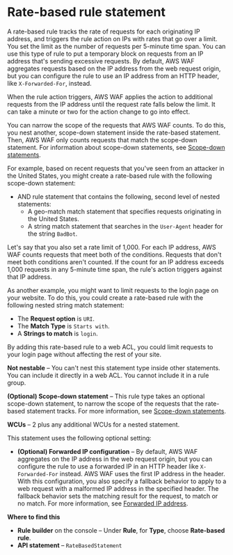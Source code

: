 # Rate\-based rule statement<a name="waf-rule-statement-type-rate-based"></a>

A rate\-based rule tracks the rate of requests for each originating IP address, and triggers the rule action on IPs with rates that go over a limit\. You set the limit as the number of requests per 5\-minute time span\. You can use this type of rule to put a temporary block on requests from an IP address that's sending excessive requests\. By default, AWS WAF aggregates requests based on the IP address from the web request origin, but you can configure the rule to use an IP address from an HTTP header, like `X-Forwarded-For`, instead\. 

When the rule action triggers, AWS WAF applies the action to additional requests from the IP address until the request rate falls below the limit\. It can take a minute or two for the action change to go into effect\. 

You can narrow the scope of the requests that AWS WAF counts\. To do this, you nest another, scope\-down statement inside the rate\-based statement\. Then, AWS WAF only counts requests that match the scope\-down statement\. For information about scope\-down statements, see [Scope\-down statements](waf-rule-scope-down-statements.md)\.

For example, based on recent requests that you've seen from an attacker in the United States, you might create a rate\-based rule with the following scope\-down statement: 
+ AND rule statement that contains the following, second level of nested statements: 
  + A geo\-match match statement that specifies requests originating in the United States\.
  + A string match statement that searches in the `User-Agent` header for the string `BadBot`\.

Let's say that you also set a rate limit of 1,000\. For each IP address, AWS WAF counts requests that meet both of the conditions\. Requests that don't meet both conditions aren't counted\. If the count for an IP address exceeds 1,000 requests in any 5\-minute time span, the rule's action triggers against that IP address\. 

As another example, you might want to limit requests to the login page on your website\. To do this, you could create a rate\-based rule with the following nested string match statement: 
+ The **Request option** is `URI`\.
+ The **Match Type** is `Starts with`\. 
+ A **Strings to match** is `login`\. 

By adding this rate\-based rule to a web ACL, you could limit requests to your login page without affecting the rest of your site\.

**Not nestable** – You can't nest this statement type inside other statements\. You can include it directly in a web ACL\. You cannot include it in a rule group\. 

**\(Optional\) Scope\-down statement** – This rule type takes an optional scope\-down statement, to narrow the scope of the requests that the rate\-based statement tracks\. For more information, see [Scope\-down statements](waf-rule-scope-down-statements.md)\.

**WCUs** – 2 plus any additional WCUs for a nested statement\.

This statement uses the following optional setting: 
+ **\(Optional\) Forwarded IP configuration** – By default, AWS WAF aggregates on the IP address in the web request origin, but you can configure the rule to use a forwarded IP in an HTTP header like `X-Forwarded-For` instead\. AWS WAF uses the first IP address in the header\. With this configuration, you also specify a fallback behavior to apply to a web request with a malformed IP address in the specified header\. The fallback behavior sets the matching result for the request, to match or no match\. For more information, see [Forwarded IP address](waf-rule-statement-forwarded-ip-address.md)\. 

**Where to find this**
+ **Rule builder** on the console – Under **Rule**, for **Type**, choose **Rate\-based rule**\.
+ **API statement** – `RateBasedStatement`